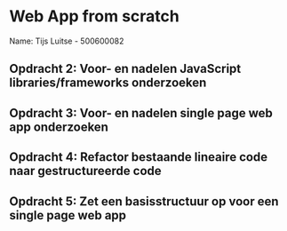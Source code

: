 # Web App from scratch

Name: Tijs Luitse - 500600082

## Opdracht 2: Voor- en nadelen JavaScript libraries/frameworks onderzoeken

## Opdracht 3: Voor- en nadelen single page web app onderzoeken

## Opdracht 4: Refactor bestaande lineaire code naar gestructureerde code

## Opdracht 5: Zet een basisstructuur op voor een single page web app 
